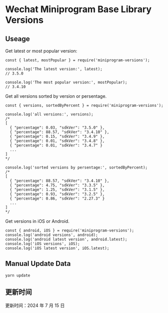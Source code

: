 
# Wechat Miniprogram Base Library Versions

## Useage

Get latest or most popular version:

```;
const { latest, mostPopular } = require('miniprogram-versions');

console.log('The latest version:', latest);
// 3.5.0

console.log('The most popular version:', mostPopular);
// 3.4.10

```

Get all versions sorted by version or persentage.

```
const { versions, sortedByPercent } = require('miniprogram-versions');

console.log('all versions:', versions);
/*
[
  { "percentage": 0.03, "sdkVer": "3.5.0" },
  { "percentage": 88.57, "sdkVer": "3.4.10" },
  { "percentage": 0.15, "sdkVer": "3.4.9" },
  { "percentage": 0.01, "sdkVer": "3.4.8" },
  { "percentage": 0.01, "sdkVer": "3.4.7" }
  ...
]
*/

console.log('sorted versions by persentage:', sortedByPercent);
/*
[
  { "percentage": 88.57, "sdkVer": "3.4.10" },
  { "percentage": 4.75, "sdkVer": "3.3.5" },
  { "percentage": 1.25, "sdkVer": "3.1.5" },
  { "percentage": 0.93, "sdkVer": "3.2.5" },
  { "percentage": 0.86, "sdkVer": "2.27.3" }
  ...
]
*/
```

Get versions in iOS or Android.

```
const { android, iOS } = require('miniprogram-versions');
console.log('android versions', android);
console.log('android latest version', android.latest);
console.log('iOS versions', iOS);
console.log('iOS latest version', iOS.latest);
```

## Manual Update Data

```
yarn update
```

## 更新时间

更新时间：2024 年 7 月 15 日
